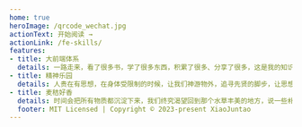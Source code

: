 ```yaml
---
home: true
heroImage: /qrcode_wechat.jpg
actionText: 开始阅读 →
actionLink: /fe-skills/
features:
- title: 大前端体系
  details: 一路走来，看了很多书，学了很多东西，积累了很多、分享了很多，这是我的知识库，让我为之付出心血的、为之自豪的知识库。
- title: 精神乐园
  details: 人贵在有思想，在身体受限制的时候，让我们神游物外，追寻先贤的脚步，让思想自由的飞翔。
- title: 麦秸好香
  details: 时间会把所有物质都沉淀下来，我们终究渴望回到那个水草丰美的地方，说一些朴素的话，获得一些朴素的情感。
  footer: MIT Licensed | Copyright © 2023-present XiaoJuntao
---
```

